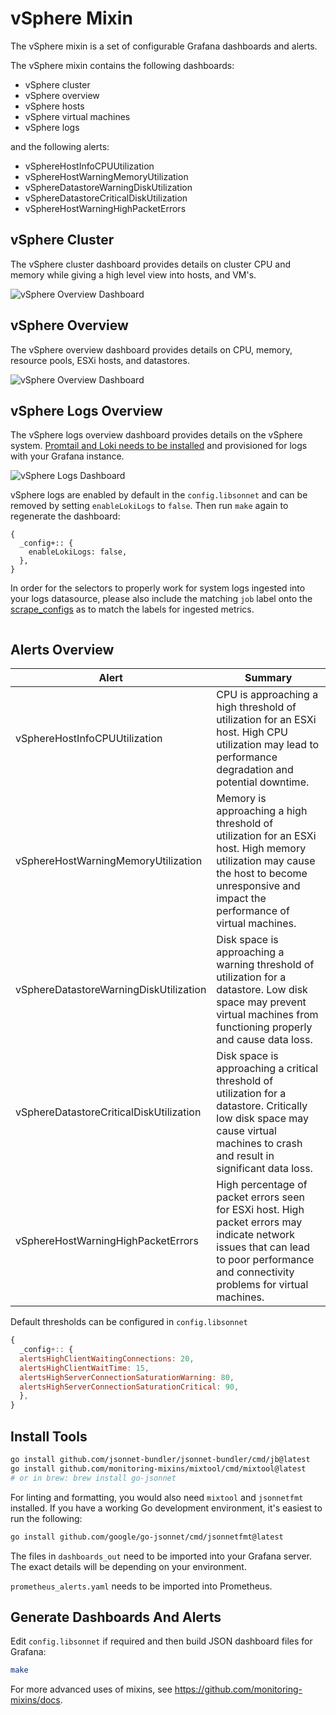 # vSphere Mixin

The vSphere mixin is a set of configurable Grafana dashboards and alerts.

The vSphere mixin contains the following dashboards:

- vSphere cluster
- vSphere overview
- vSphere hosts
- vSphere virtual machines
- vSphere logs

and the following alerts:

- vSphereHostInfoCPUUtilization
- vSphereHostWarningMemoryUtilization
- vSphereDatastoreWarningDiskUtilization
- vSphereDatastoreCriticalDiskUtilization
- vSphereHostWarningHighPacketErrors

## vSphere Cluster

The vSphere cluster dashboard provides details on cluster CPU and memory while giving a high level view into hosts, and VM's.

![vSphere Overview Dashboard]()

## vSphere Overview

The vSphere overview dashboard provides details on CPU, memory, resource pools, ESXi hosts, and datastores.

![vSphere Overview Dashboard]()

## vSphere Logs Overview

The vSphere logs overview dashboard provides details on the vSphere system. [Promtail and Loki needs to be installed](https://grafana.com/docs/loki/latest/installation/) and provisioned for logs with your Grafana instance.

![vSphere Logs Dashboard]()

vSphere logs are enabled by default in the `config.libsonnet` and can be removed by setting `enableLokiLogs` to `false`. Then run `make` again to regenerate the dashboard:

```
{
  _config+:: {
    enableLokiLogs: false,
  },
}
```

In order for the selectors to properly work for system logs ingested into your logs datasource, please also include the matching `job` label onto the [scrape_configs](https://grafana.com/docs/loki/latest/clients/promtail/configuration/#scrape_configs) as to match the labels for ingested metrics.

```yaml

```

## Alerts Overview

| Alert                                   | Summary                                                                                                                                                                                   |
| --------------------------------------- | ----------------------------------------------------------------------------------------------------------------------------------------------------------------------------------------- |
| vSphereHostInfoCPUUtilization           | CPU is approaching a high threshold of utilization for an ESXi host. High CPU utilization may lead to performance degradation and potential downtime.                                     |
| vSphereHostWarningMemoryUtilization     | Memory is approaching a high threshold of utilization for an ESXi host. High memory utilization may cause the host to become unresponsive and impact the performance of virtual machines. |
| vSphereDatastoreWarningDiskUtilization  | Disk space is approaching a warning threshold of utilization for a datastore. Low disk space may prevent virtual machines from functioning properly and cause data loss.                  |
| vSphereDatastoreCriticalDiskUtilization | Disk space is approaching a critical threshold of utilization for a datastore. Critically low disk space may cause virtual machines to crash and result in significant data loss.         |
| vSphereHostWarningHighPacketErrors      | High percentage of packet errors seen for ESXi host. High packet errors may indicate network issues that can lead to poor performance and connectivity problems for virtual machines.     |

Default thresholds can be configured in `config.libsonnet`

```js
{
  _config+:: {
  alertsHighClientWaitingConnections: 20,
  alertsHighClientWaitTime: 15,
  alertsHighServerConnectionSaturationWarning: 80,
  alertsHighServerConnectionSaturationCritical: 90,
  },
}
```

## Install Tools

```bash
go install github.com/jsonnet-bundler/jsonnet-bundler/cmd/jb@latest
go install github.com/monitoring-mixins/mixtool/cmd/mixtool@latest
# or in brew: brew install go-jsonnet
```

For linting and formatting, you would also need `mixtool` and `jsonnetfmt` installed. If you
have a working Go development environment, it's easiest to run the following:

```bash
go install github.com/google/go-jsonnet/cmd/jsonnetfmt@latest
```

The files in `dashboards_out` need to be imported
into your Grafana server. The exact details will be depending on your environment.

`prometheus_alerts.yaml` needs to be imported into Prometheus.

## Generate Dashboards And Alerts

Edit `config.libsonnet` if required and then build JSON dashboard files for Grafana:

```bash
make
```

For more advanced uses of mixins, see
https://github.com/monitoring-mixins/docs.
